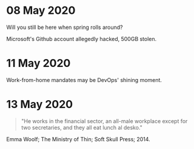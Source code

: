 # 08 May 2020
Will you still be here when spring rolls around?

Microsoft's Github account allegedly hacked, 500GB stolen.

# 11 May 2020
Work-from-home mandates may be DevOps' shining moment.

# 13 May 2020
>"He works in the financial sector, an all-male workplace except for two secretaries, and they all eat lunch al desko."

Emma Woolf; The Ministry of Thin; Soft Skull Press; 2014.
